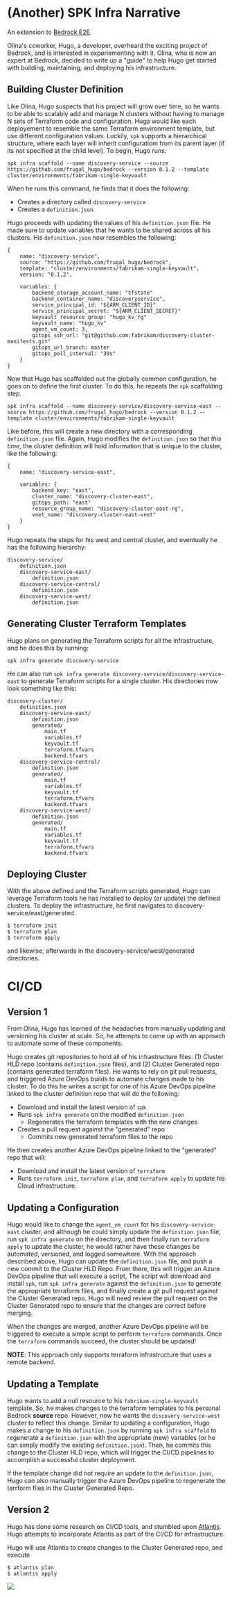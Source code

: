 # (Another) SPK Infra Narrative

An extension to [Bedrock E2E](https://github.com/CatalystCode/bedrock-end-to-end-dx).

Olina's coworker, Hugo, a developer, overheard the exciting project of Bedrock, and is interested in experiementing with it. Olina, who is now an expert at Bedrock, decided to write up a "guide" to help Hugo get started with building, maintaining, and deploying his infrastructure.

## Building Cluster Definition

Like Olina, Hugo suspects that his project will grow over time, so he wants to be able to scalably add and manage N clusters without having to manage N sets of Terraform code and configuration. Huga would like each deployement to resemble the same Terraform environment template, but use different configuration values. Luckily, `spk` supports a hierarchical structure, where each layer will inherit configuratiom from its parent layer (if its not specified at the child level). To begin, Hugo runs:

`spk infra scaffold --name discovery-service --source https://github.com/frugal_hugo/bedrock --version 0.1.2 --template cluster/environments/fabrikam-single-keyvault`

When he runs this command, he finds that it does the following:

- Creates a directory called `discovery-service`
- Creates a `definition.json`.

Hugo proceeds with updating the values of his `definition.json` file. He made sure to update variables that he wants to be shared across all his clusters. His `definition.json` now resembles the following:

```
{​
    name: "discovery-service",
    source: "https://github.com/frugal_hugo/bedrock",
    template: "cluster/environments/fabrikam-single-keyvault",
    version: "0.1.2",

    variables: {​
        backend_storage_account_name: "tfstate"
        backend_container_name: "discoveryservice",
        service_principal_id: "${ARM_CLIENT_ID}"
        service_principal_secret: "${ARM_CLIENT_SECRET}"
        keyvault_resource_group: "hugo_kv_rg"
        keyvault_name: "hugo_kv"
        agent_vm_count: 3,
        gitops_ssh_url: "git@github.com:fabrikam/discovery-cluster-manifests.git"
        gitops_url_branch: master
        gitops_poll_interval: "30s"
    }​
}
```

Now that Hugo has scaffolded out the globally common configuration, he goes on to define the first cluster. To do this, he repeats the `spk` scaffolding step.

`spk infra scaffold --name discovery-service/discovery-service-east --source https://github.com/frugal_hugo/bedrock --version 0.1.2 --template cluster/environments/fabrikam-single-keyvault`

Like before, this will create a new directory with a corresponding `definition.json` file. Again, Hugo modifies the `definition.json` so that _this time_, the cluster definition will hold information that is unique to the cluster, like the following:

```
{​
    name: "discovery-service-east",

    variables: {​
        backend_key: "east",
        cluster_name: "discovery-cluster-east",​
        gitops_path: "east"
        resource_group_name: "discovery-cluster-east-rg",​
        vnet_name: "discovery-cluster-east-vnet"​
    }​
}
```

Hugo repeats the steps for his west and central cluster, and eventually he has the following hierarchy:

```
discovery-service/
    definition.json
    discovery-service-east/
        definition.json
    discovery-service-central/
        definition.json
    discovery-service-west/
        definition.json
```

## Generating Cluster Terraform Templates

Hugo plans on generating the Terraform scripts for all the infrastructure, and he does this by running:

`spk infra generate discovery-service`

He can also run `spk infra generate discovery-service/discovery-service-east` to generate Terraform scripts for a single cluster. His directories now look something like this:

```
discovery-cluster/
    definition.json
    discovery-service-east/
        definition.json
        generated/
            main.tf
            variables.tf
            keyvault.tf
            terraform.tfvars
            backend.tfvars
    discovery-service-central/
        definition.json
        generated/
            main.tf
            variables.tf
            keyvault.tf
            terraform.tfvars
            backend.tfvars
    discovery-service-west/
        definition.json
        generated/
            main.tf
            variables.tf
            keyvault.tf
            terraform.tfvars
            backend.tfvars
```

## Deploying Cluster

With the above defined and the Terraform scripts generated, Hugo can leverage Terraform tools he has installed to deploy (or update) the defined clusters. To deploy the infrastructure, he first navigates to discovery-service/east/generated.

```
$ terraform init
$ terraform plan
$ terraform apply
```

and likewise, afterwards in the discovery-service/west/generated directories.

# CI/CD

## Version 1
From Olina, Hugo has learned of the headaches from manually updating and versioning his cluster at scale. So, he attempts to come up with an approach to automate some of these components.

Hugo creates git repositories to hold all of his infrastructure files: (1) Cluster HLD repo (contains `definition.json` files), and (2) Cluster Generated repo (contains generated terraform files). He wants to rely on git pull requests, and triggered Azure DevOps builds to automate changes made to his cluster. To do this he writes a script for one of his Azure DevOps pipeline linked to the cluster definition repo that will do the following:

- Download and install the latest version of `spk`
- Runs `spk infra generate` on the modified `definition.json`
    - Regenerates the terraform templates with the new changes
- Creates a pull request against the "generated" repo
    - Commits new generated terraform files to the repo

He then creates another Azure DevOps pipeline linked to the "generated" repo that will:

- Download and install the latest version of `terraform`
- Runs `terraform init`, `terraform plan`, and `terraform apply` to update his Cloud infrastructure.

## Updating a Configuration

Hugo would like to change the `agent_vm_count` for his `discovery-service-east` cluster, and although he could simply update the `definition.json` file, run `spk infra generate` on the directory, and then finally run `terraform apply` to update the cluster, he would rather have these changes be automated, versioned, and logged somewhere. With the approach described above, Hugo can update the `definition.json` file, and push a new commit to the Cluster HLD Repo.
From there, this will trigger an Azure DevOps pipeline that will execute a script, The script will download and install `spk`, run `spk infra generate` against the `definition.json` to generate the appropriate terraform files, and finally create a git pull request against the Cluster Generated repo. Hugo will need review the pull request on the Cluster Generated repo to ensure that the changes are correct before merging.

When the changes are merged, another Azure DevOps pipeline will be triggered to execute a simple script to perform `terraform` commands. Once the `terraform` commands succeed, the cluster should be updated!

**NOTE**: This approach only supports terraform infrastructure that uses a remote backend.

## Updating a Template

Hugo wants to add a null resource to his `fabrikam-single-keyvault` template. So, he makes changes to the terraform templates to his personal Bedrock **source** repo. However, now he wants the `discovery-service-west` cluster to reflect this change. Similar to updating a configuration, Hugo makes a change to his `definition.json` by running `spk infra scaffold` to regenerate a `definition.json` with the appropriate (new) variables (or he can simply modify the existing `definition.json`). Then, he commits this change to the Cluster HLD repo, which will trigger the CI/CD pipelines to accomplish a successful cluster deployment.

If the template change did not require an update to the `definition.json`, Hugo can also manually trigger the Azure DevOps pipeline to regenerate the terrform files in the Cluster Generated Repo.

## Version 2

Hugo has done some research on CI/CD tools, and stumbled upon [Atlantis](https://github.com/runatlantis/atlantis). Hugo attempts to incorporate Atlantis as part of the CI/CD for infrastructure.

Hugo will use Atlantis to create changes to the Cluster Generated repo, and execute

```
$ atlantis plan
$ atlantis apply
```

![](./images/spk-infra-cicd.png)

